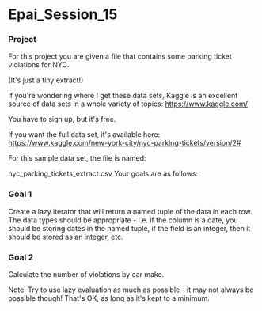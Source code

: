 # Epai_Session_15

### Project
For this project you are given a file that contains some parking ticket violations for NYC.

(It's just a tiny extract!)

If you're wondering where I get these data sets, Kaggle is an excellent source of data sets in a whole variety of topics: https://www.kaggle.com/

You have to sign up, but it's free.

If you want the full data set, it's available here: https://www.kaggle.com/new-york-city/nyc-parking-tickets/version/2#

For this sample data set, the file is named:

nyc_parking_tickets_extract.csv Your goals are as follows:

### Goal 1
Create a lazy iterator that will return a named tuple of the data in each row. The data types should be appropriate - i.e. if the column is a date, you should be storing dates in the named tuple, if the field is an integer, then it should be stored as an integer, etc.

### Goal 2
Calculate the number of violations by car make.

Note: Try to use lazy evaluation as much as possible - it may not always be possible though! That's OK, as long as it's kept to a minimum.
